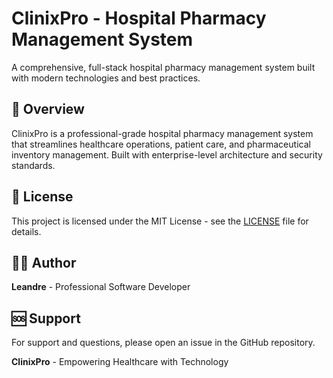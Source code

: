# ClinixPro - Hospital Pharmacy Management System

A comprehensive, full-stack hospital pharmacy management system built with modern technologies and best practices.

## 🏥 Overview

ClinixPro is a professional-grade hospital pharmacy management system that streamlines healthcare operations, patient care, and pharmaceutical inventory management. Built with enterprise-level architecture and security standards.

## 📄 License

This project is licensed under the MIT License - see the [LICENSE](LICENSE) file for details.

## 👨‍💻 Author

**Leandre** - Professional Software Developer

## 🆘 Support

For support and questions, please open an issue in the GitHub repository.

**ClinixPro** - Empowering Healthcare with Technology


